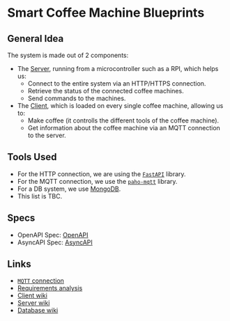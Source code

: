# Smart Coffee Machine Blueprints

## General Idea

The system is made out of 2 components:

 * The [Server](./server.md), running from a microcontroller such as a RPI, which helps us:
    * Connect to the entire system via an HTTP/HTTPS connection.
    * Retrieve the status of the connected coffee machines.
    * Send commands to the machines.
 * The [Client](./client.md), which is loaded on every single coffee machine, allowing us to:
    * Make coffee (it controlls the different tools of the coffee machine).
    * Get information about the coffee machine via an MQTT connection to the server.

## Tools Used

 * For the HTTP connection, we are using the [`FastAPI`](https://fastapi.tiangolo.com/) library.
 * For the MQTT connection, we use the [`paho-mqtt`](https://pypi.org/project/paho-mqtt/) library.
 * For a DB system, we use [MongoDB](https://www.mongodb.com/).
 * This list is TBC.

## Specs
 * OpenAPI Spec: [OpenAPI](../openapi.json)
 * AsyncAPI Spec: [AsyncAPI](../asyncapi.yaml)

## Links

 * [`MQTT` connection](./mqtt.md)
 * [Requirements analysis](./analiza_cerintelor.md)
 * [Client wiki](./client.md)
 * [Server wiki](./server.md)
 * [Database wiki](./database.md)